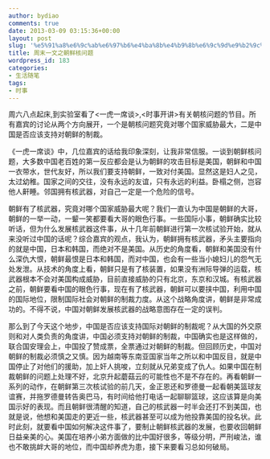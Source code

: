 ```yaml
---
author: bydiao
comments: true
date: 2013-03-09 03:15:36+00:00
layout: post
slug: '%e5%91%a8%e6%9c%ab%e6%97%b6%e4%ba%8b%e4%b9%8b%e6%9c%9d%e9%b2%9c%e6%a0%b8%e9%97%ae%e9%a2%98'
title: 周末一文之朝鲜核问题
wordpress_id: 183
categories:
- 生活随笔
tags:
- 时事
---
```


周六八点起床,到实验室看了<一虎一席谈>,<时事开讲>有关朝核问题的节目。所有嘉宾的讨论从两个方向展开，一个是朝核问题究竟对哪个国家威胁最大，二是中国是否应该支持对朝鲜的制裁。

《一虎一席谈》中，几位嘉宾的话给我印象深刻，让我非常信服。一谈到朝鲜核问题，大多数中国老百姓的第一反应都会是认为朝鲜的攻击目标是美国，朝鲜和中国一衣带水，世代友好，所以我们要支持朝鲜，一致对付美国。显然这是妇人之见，太过幼稚。国家之间的交往，没有永远的友谊，只有永远的利益。卧榻之侧，岂容他人鼾睡。邻国拥有核武器，对自己一定是一个危险的信号。

朝鲜有了核武器，究竟对哪个国家威胁最大呢？我们一直认为中国是朝鲜的大哥，朝鲜的一举一动，一颦一笑都要看大哥的眼色行事。一些国际小事，朝鲜确实比较听话，但为什么发展核武器这件事，从十几年前朝鲜进行第一次核试验开始，就从来没听过中国的话呢？综合嘉宾的观点，我认为，朝鲜拥有核武器，矛头主要指向的就是中国，日本和韩国，而绝对不是美国。从历史的角度看，朝鲜和美国没有什么深仇大恨，朝鲜最恨是日本和韩国，而对中国，也会有一些当小媳妇儿的怨气无处发泄。从技术的角度上看，朝鲜只是有了核装置，如果没有洲际导弹的运载，核武器根本不会对美国构成威胁，目前直接威胁的只有北京，东京和汉城。有核武器之前，朝鲜要看中国的眼色行事，现在有了核武器，朝鲜可以要挟中国，利用中国的国际地位，限制国际社会对朝鲜的制裁力度。从这个战略角度讲，朝鲜是非常成功的。不得不说，中国对朝鲜发展核武器的战略意图存在一定的误判。

那么到了今天这个地步，中国是否应该支持国际对朝鲜的制裁呢？从大国的外交原则和对人类负责的角度讲，中国必须支持对朝鲜的制裁，中国确实也是这样做的，联合国安理会上，中国投了赞成票，全票通过对朝鲜的制裁。但回顾历史，中国对朝鲜的制裁必须慎之又慎。因为越南等东南亚国家当年之所以和中国反目，就是中国停止了对他们的援助，加上奸人挑唆，立刻就从兄弟变成了仇人。如果中国在制裁朝鲜的问题上处理不好，北京升起蘑菇云的可能性也不是不存在的。再看朝鲜一系列的动作，在朝鲜第三次核试验的前几天，金正恩还和罗德曼一起看朝美篮球友谊赛，并拖罗德曼转告奥巴马，有时间给他打电话一起聊聊篮球，这应该算是向美国示好的表现。而且朝鲜很清醒的知道，自己的核武器一时半会还打不到美国，也就是说，他想和美国走的更近一些，核武器甚至可以成为他投靠美国的投名状。此时此刻，就要看中国如何解决这件事了，要制止朝鲜核武器的发展，也要收回朝鲜日益亲美的心。美国在培养小弟方面做的比中国好很多，等级分明，严刑峻法，谁也不敢挑衅大哥的地位，而中国却养虎为患，接下来要看习总如何破局。
